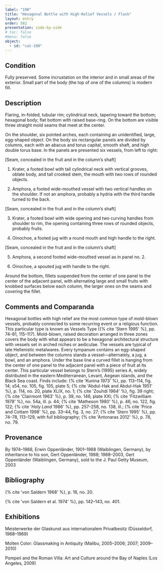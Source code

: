 ```yaml
---
label: "190"
title: "Hexagonal Bottle with High-Relief Vessels / Flask"
layout: entry
order: 582
presentation: side-by-side
# toc: false
#menu: false 
object:
  - id: "cat-190"
---
```


## Condition

Fully preserved. Some incrustation on the interior and in small areas of the exterior. Small part of the body (the top of one of the columns) is modern fill.

## Description

Flaring, in-folded, tubular rim; cylindrical neck, tapering toward the bottom; hexagonal body; flat bottom with raised base-ring. On the bottom are visible three straight mold seams that meet at the center.

On the shoulder, six pointed arches, each containing an unidentified, large, egg-shaped object. On the body six rectangular panels are divided by columns, each with an abacus and torus capital, smooth shaft, and high double torus base. In the panels are presented six vessels, from left to right:

[Seam, concealed in the fruit and in the column’s shaft]

1. Krater, a footed bowl with tall cylindrical neck with vertical grooves, oblate body, and tall crooked stem, the mouth with two rows of rounded objects.

2. Amphora, a footed wide-mouthed vessel with two vertical handles on the shoulder. If not an amphora, probably a hydria with the third handle turned to the back.

[Seam, concealed in the fruit and in the column’s shaft]

3. Krater, a footed bowl with wide opening and two curving handles from shoulder to rim, the opening containing three rows of rounded objects, probably fruits.

4. Oinochoe, a footed jug with a round mouth and high handle to the right.

[Seam, concealed in the fruit and in the column’s shaft]

5. Amphora, a second footed wide-mouthed vessel as in panel no. 2.

6. Oinochoe, a spouted jug with handle to the right.

Around the bottom, fillets suspended from the center of one panel to the center of the adjacent panel, with alternating large and small fruits with knobbed surfaces below each column, the larger ones on the seams and covering the fillet.

## Comments and Comparanda

Hexagonal bottles with high relief are the most common type of mold-blown vessels, probably connected to some recurring event or a religious function. This particular type is known as Vessels Type ({% cite 'Stern 1995' %}, pp. 74–81, 115–117). Mold-blown, raised decoration arranged in three zones covers the body with what appears to be a hexagonal architectural structure with vessels set in arched niches or aediculae. The vessels are typical of late Hellenistic metalwares. Every tympanum contains an egg-shaped object, and between the columns stands a vessel—alternately, a jug, a bowl, and an amphora. Under the base line a curved fillet is hanging from the center of one panel to the adjacent panel with a piece of fruit at its center. This particular vessel belongs to Stern’s (1995) series A, widely distributed in the eastern Mediterranean, Levant, Aegean islands, and the Black Sea coast. Finds include: {% cite 'Kunina 1973' %}, pp. 113–114, fig. 14; s54, no. 105, fig. 105, plate 5; {% cite 'Abdul-Hak and Abdul-Hak 1951' %}, p. 114, no. 20, plate XLIX, no. 1; {% cite 'Zouhdi 1964' %}, fig. 39 right; {% cite 'Clairmont 1963' %}, p. 39, no. 146, plate XXI; {% cite 'Fitzwilliam 1978' %}, no. 54a, ill. p. 44; {% cite 'Matheson 1980' %}, p. 46, no. 122, fig. 122; {% cite '*Holy Land* 1986' %}, pp. 257–258, no. 138, ill.; {% cite 'Price and Cottam 1998' %}, pp. 33–44, fig. 3, no. 27; {% cite 'Stern 1995' %}, pp. 74–78, 113–129, with full bibliography; {% cite 'Antonaras 2012' %}, p. 78, no. 79.

## Provenance

By 1974–1988, Erwin Oppenländer, 1901–1988 (Waiblingen, Germany), by inheritance to his son, Gert Oppenländer, 1988; 1988–2003, Gert Oppenländer (Waiblingen, Germany), sold to the J. Paul Getty Museum, 2003

## Bibliography

{% cite 'von Saldern 1968' %}, p. 16, no. 20.

{% cite 'von Saldern et al. 1974' %}, pp. 142–143, no. 401.

## Exhibitions

Meisterwerke der Glaskunst aus internationalem Privatbesitz (Düsseldorf, 1968–1969)

Molten Color: Glassmaking in Antiquity (Malibu, 2005–2006; 2007; 2009–2010)

Pompeii and the Roman Villa: Art and Culture around the Bay of Naples (Los Angeles, 2009)